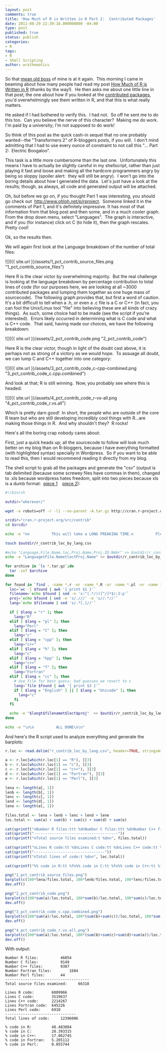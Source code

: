 ```yaml
---
layout: post
comments: true
title: 'How Much of R is Written in R Part 2:  Contributed Packages'
date: 2011-08-29 22:39:18.000000000 -04:00
type: post
published: true
status: publish
categories:
- R
tags:
- R
- Shell Scripting
author: wrathematics
---
```



So that [mean old boss](http://r4stats.com) of mine is at it again. 
This morning I came in beaming about how many people had read my post
[How Much of R is Written in
R](http://librestats.wordpress.com/2011/08/27/how-much-of-r-is-written-in-r/ "How Much of R is Written in R?")
(thanks by the way!).  He then asks me about one little line in that
post; the one about how if you looked at the [contributed
packages](http://cran.r-project.org/web/packages/available_packages_by_name.html),
you'd overwhelmingly see them written in R, and that this is what really
matters.

He asked if I had bothered to verify this.  I had not.  So off he sent
me to do this too.  Can you believe the nerve of this character?  Making
me do work.  I'm paid by a university; I'm not supposed to do work!

So think of this post as the quick cash-in sequel that no one probably
wanted--the "Transformers 2" of R-bloggers posts, if you will.  I don't
mind admitting that I had to use every ounce of constraint to not call
this "... Part 2:  Electric Boogaloo".

This task is a little more cumbersome than the last one.  Unfortunately
this means I have to actually be slightly careful in my shellscript,
rather than just playing it fast and loose and making all the hardcore
programmers angry by being so sloppy (spoiler alert:  they will still be
angry).  I won't go into the boring details about how I generated the
data.  Let's just have a look at the results; though, as always, all
code and generated output will be attached.

Oh, but before we go on, if you thought Part 1 was interesting, you
should go check out  <http://www.ohloh.net/p/rproject>.  Someone linked
it in the comments of Part 1, and it's definitely impressive. It has
most of that information from that blog post and then some, and in a
much cooler graph.  From the drop down menu, select "Languages".  The
graph is interactive, and if you (for instance) click on C (to hide it),
then the graph rescales.  Pretty cool!

Ok, so the results then.

We will again first look at the Language breakdown of the number of
total files:

![]({{ site.url }}/assets/1_pct_contrib_source_files.png "1_pct_contrib_source_files")

Here R is the clear victor by overwhelming majority.  But the real
challenge is looking at the language breakdown by percentage
contribution to total lines of code (for our purposes here, we are
looking at all \~3000 contributed packages and lumping them together as
one huge mass of sourcecode).  The following graph provides that, but
first a word of caution.  It's a bit difficult to tell when a .h, or
even a .c file is a C or C++ (in fact, you can fool the Unix/Linux tool
"file" into believing these are all kinds of crazy things).  As such,
some choice had to be made (see the script if you're interested). 
Errors likely occurred in determining what is C code and what is C++
code.  That said, having made our choices, we have the following
breakdown:

![]({{ site.url }}/assets/2_pct_contrib_code.png "2_pct_contrib_code")

Here R is the clear victor, though in light of the doubt cast above, it
is perhaps not as strong of a victory as we would hope.  To assuage all
doubt, we can lump C and C++ together into one category:

![]({{ site.url }}/assets/3_pct_contrib_code_c-cpp-combined.png "3_pct_contrib_code_c.cpp.combined")

And
look at that; R is still winning.  Now, you probably see where this is
headed:

![]({{ site.url }}/assets/4_pct_contrib_code_r-vs-all.png "4_pct_contrib_code_r.vs.all")

Which
is pretty darn good!  In short, the people who are outside of the core R
team but who are still developing incredibly cool things with R...are
making those things in R.  And why shouldn't they?  R rocks!

Here's all the boring crap nobody cares about:

First, just a quick heads up; all the sourcecode to follow will look
much better on my blog than on R-bloggers, because I have everything
formatted (with highlighted syntax) specially in Wordpress.  So if you
want to be able to read this, then I would recommend reading it directly
from my blog.

The shell script to grab all the packages and generate the "csv" (output
is tab delimited (because some screwey files have commas in them),
changed to .xls because wordpress hates freedom, split into two pieces
because xls is a dumb format:  [piece
1](http://librestats.files.wordpress.com/2011/08/r_contrib_loc_by_lang_part-1-of-2.xls)   
[piece
2](http://librestats.files.wordpress.com/2011/08/r_contrib_loc_by_lang_part-2-of-2.xls)):

```bash
#!/bin/sh
 
outdir="wherever/"
 
wget -e robots=off -r -l1 --no-parent -A.tar.gz http://cran.r-project.org/src/contrib/
 
srcdir="cran.r-project.org/src/contrib"
cd $srcdir
 
echo -e "nn          This will take a LONG FREAKING TIME.n          Please wait paitently.nn"
 
touch $outdir/r_contrib_loc_by_lang.csv
 
#echo "Language,File.Name,loc,Proj.Name,Proj.ID.Nmbr" >> $outdir/r_contrib_loc_by_lang.csv
echo -e "LanguagetFile.NametloctProj.Name" >> $outdir/r_contrib_loc_by_lang.csv
 
for archive in `ls *.tar.gz`;do
  tar -zxf $archive
done
 
for found in `find . -name *.r -or -name *.R -or -name *.pl -or -name *.c -or -name *.C -or -name *.cpp -or -name *.cc -or -name *.h -or -name *.hpp -or -name *.f`; do
  loc=`wc -l $found | awk '{ print $1 }'`
  filename=`echo $found | sed -n 's:^(.*/)([^/]*$):2:p'`
  proj=`echo $found | sed -e 's/.///' -e 's//.*//'`
  lang=`echo $filename | sed 's/.*[.]//'`
 
  if [ $lang = "r" ]; then
    lang="R"
  elif [ $lang = "pl" ]; then
    lang="Perl"
  elif [ $lang = "C" ]; then
    lang="c"
  elif [ $lang = "cpp" ]; then
    lang="c++"
  elif [ $lang = "h" ]; then
    lang="c"
  elif [ $lang = "hpp" ]; then
    lang="c++"
  elif [ $lang = "f" ]; then
    lang="Fortran"
  elif [ $lang = "cc" ]; then
    # Use file for best guess; bad guesses we revert to c
    lang=`file $found | awk '{ print $3 }'`
    if [ $lang = "English" ] || [ $lang = "Unicode" ]; then
      lang="c"
    fi
  fi
 
  echo -e "$langt$filenamet$loct$proj"  >> $outdir/r_contrib_loc_by_lang.csv
done
 
echo -e "\n\n          ALL DONE\n\n"
```

And here's the R script used to analyze everything and generate the
barplots:

```R
r.loc <- read.delim("r_contrib_loc_by_lang.csv", header=TRUE, stringsAsFactors=FALSE)
 
a <- r.loc[which(r.loc[1] == "R"), ][3]
b <- r.loc[which(r.loc[1] == "c"), ][3]
c <- r.loc[which(r.loc[1] == "c++"), ][3]
d <- r.loc[which(r.loc[1] == "Fortran"), ][3]
e <- r.loc[which(r.loc[1] == "Perl"), ][3]
 
lena <- length(a[, 1])
lenb <- length(b[, 1])
lenc <- length(c[, 1])
lend <- length(d[, 1])
lene <- length(e[, 1])
 
files.total <- lena + lenb + lenc + lend + lene
loc.total <- sum(a) + sum(b) + sum(c) + sum(d) + sum(e)
 
cat(sprintf("nNumber R files:ttt %dnNumber C files:ttt %dnNumber C++ files:tt %dnNumber Fortran files:tt %dnNumber Perl files:tt %dn", lena, lenb, lenc, lend, lene))
cat(sprintf("--------------------------------------"))
cat(sprintf("nTotal source files examined:t %dnn", files.total))
 
cat(sprintf("nLines R code:tt %dnLines C code:tt %dnLines C++ code:tt %dnLines Fortran code:t %dnLines Perl code:t %dn", sum(a), sum(b), sum(c), sum(d), sum(e)))
cat(sprintf("--------------------------------"))
cat(sprintf("nTotal lines of code:t %dnn", loc.total))
 
cat(sprintf("%% code in R:tt %fn%% code in C:tt %fn%% code in C++:tt %fn%% code in Fortran:t %fn%% code in Perl:tt %fn", 100*sum(a)/loc.total, 100*sum(b)/loc.total, 100*sum(c)/loc.total, 100*sum(d)/loc.total, 100*sum(e)/loc.total))
 
png("1_pct_contrib_source_files.png")
barplot(c(100*lena/files.total, 100*lenb/files.total, 100*lenc/files.total, 100*lend/files.total, 100*lene/files.total), main="Percent of Contrib Sourcecode Files By Language", names.arg=c("R","C","C++","Fortran","Perl"), ylim=c(0,70))
dev.off()
 
png("2_pct_contrib_code.png")
barplot(c(100*sum(a)/loc.total, 100*sum(b)/loc.total, 100*sum(c)/loc.total, 100*sum(d)/loc.total, 100*sum(e)/loc.total), main="Percent Contribution of Language to Contrib", names.arg=c("R","C","C++","Fortran","Perl"), ylim=c(0,50))
dev.off()
 
png("3_pct_contrib_code_c.cpp.combined.png")
barplot(c(100*sum(a)/loc.total, 100*(sum(b)+sum(c))/loc.total, 100*sum(d)/loc.total, 100*sum(e)/loc.total), main="Percent Contribution of Language to Contrib", names.arg=c("R","C/C++","Fortran","Perl"), ylim=c(0,50))
dev.off()
 
png("4_pct_contrib_code_r.vs.all.png")
barplot(c(100*sum(a)/loc.total, 100*(sum(b)+sum(c)+sum(d)+sum(e))/loc.total), main="Percent Contribution of Language to Contrib", names.arg=c("R","Everything Else"), ylim=c(0,60))
dev.off()
```

With output:

```
Number R files:          46054
Number C files:          9149
Number C++ files:        9387
Number Fortran files:        1684
Number Perl files:       44
--------------------------------------
Total source files examined:     66318
 
Lines R code:        6009966
Lines C code:        3519637
Lines C++ code:      2214267
Lines Fortran code:  645226
Lines Perl code:     6910
--------------------------------
Total lines of code:     12396006
 
% code in R:         48.483084
% code in C:         28.393315
% code in C++:       17.862745
% code in Fortran:   5.205112
% code in Perl:      0.055744
```

